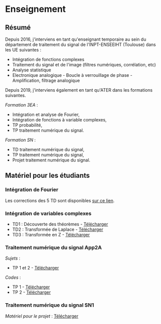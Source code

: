 # Enseignement

## Résumé

Depuis 2016, j'interviens en tant qu'enseignant temporaire au sein du département de traitement du signal de l'INPT-ENSEEIHT (Toulouse) dans les UE suivantes :

- Intégration de fonctions complexes
- Traitement du signal et de l'image (filtres numériques, corrélation, etc)
- Analyse statistique
- Electronique analogique - Boucle à verrouillage de phase - Amplification, filtrage analogique

Depuis 2019, j'interviens également en tant qu'ATER dans les formations suivantes.

*Formation 3EA* :
- Intégration et analyse de Fourier,
- Intégration de fonctions à variable complexes,
- TP probabilité,
- TP traitement numérique du signal.

*Formation SN* :
- TD traitement numérique du signal,
- TP traitement numérique du signal,
- Projet traitement numérique du signal.

## Matériel pour les étudiants

### Intégration de Fourier

Les corrections des 5 TD sont disponibles [sur ce lien](/pdf/Enseignement/Integration_Fourier/TD_Integration_Fourier.pdf "Téléchargez le magnifique TD").

### Intégration de variables complexes

- TD1 : Découverte des théorèmes - [Télécharger](/pdf/Enseignement/Variables_Complexes/TD1.pdf "Téléchargez le magnifique TD")
- TD2 : Transformée de Laplace - [Télécharger](/pdf/Enseignement/Variables_Complexes/TD2.pdf "Téléchargez le magnifique TD")
- TD3 : Transformée en Z - [Télécharger](/pdf/Enseignement/Variables_Complexes/TD3.pdf "Téléchargez le magnifique TD")


### Traitement numérique du signal App2A

*Sujets* :
- TP 1 et 2 - [Télécharger](/pdf/Enseignement/App2A_SN/tp1-2.pdf "Téléchargez le magnifique TP")
<!-- - TP 3 - [Télécharger](/pdf/Enseignement/App2A_SN/Sujet TP 3.pdf "Téléchargez le magnifique TP") -->

*Codes* :
- TP 1 - [Télécharger](/pdf/Enseignement/App2A_SN/Ech-Quantif.zip "Téléchargez le code")
- TP 2 - [Télécharger](/pdf/Enseignement/App2A_SN/Analyse_spectrale.zip "Téléchargez le code")
<!-- - TP 3 - [Télécharger](/pdf/Enseignement/App2A_SN/filtnum.m "Téléchargez le code") -->

### Traitement numérique du signal SN1

*Matériel pour le projet* : [Télécharger](/pdf/Enseignement/SN1/Projet_donnees.zip "Téléchargez le code")
